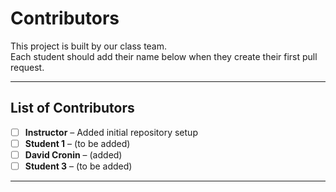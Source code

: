 # Contributors

This project is built by our class team.  
Each student should add their name below when they create their first pull request.

---

## List of Contributors
- [ ] **Instructor** – Added initial repository setup
- [ ] **Student 1** – (to be added)
- [ ] **David Cronin** – (added)
- [ ] **Student 3** – (to be added)

---